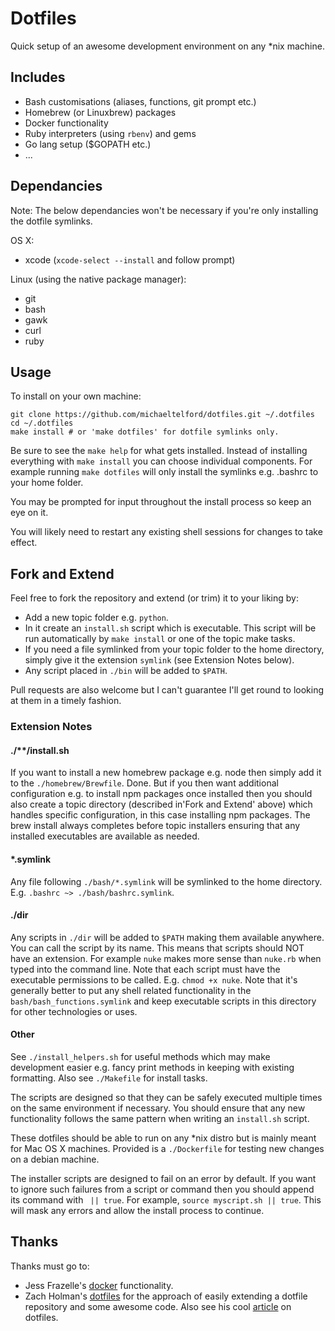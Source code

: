 # Dotfiles

Quick setup of an awesome development environment on any *nix machine.

## Includes

- Bash customisations (aliases, functions, git prompt etc.)
- Homebrew (or Linuxbrew) packages
- Docker functionality
- Ruby interpreters (using `rbenv`) and gems
- Go lang setup ($GOPATH etc.)
- ...

## Dependancies

Note: The below dependancies won't be necessary if you're only installing the
dotfile symlinks.

OS X:
- xcode (`xcode-select --install` and follow prompt)

Linux (using the native package manager):
- git
- bash
- gawk
- curl
- ruby

## Usage

To install on your own machine:

```shell
git clone https://github.com/michaeltelford/dotfiles.git ~/.dotfiles
cd ~/.dotfiles
make install # or 'make dotfiles' for dotfile symlinks only.
```

Be sure to see the `make help` for what gets installed. Instead of installing
everything with `make install` you can choose individual components. For
example running `make dotfiles` will only install the symlinks e.g. .bashrc to
your home folder.

You may be prompted for input throughout the install process so keep an eye on it.

You will likely need to restart any existing shell sessions for changes to
take effect.

## Fork and Extend

Feel free to fork the repository and extend (or trim) it to your liking by:

- Add a new topic folder e.g. `python`.
- In it create an `install.sh` script which is executable.  This script will
be run automatically by `make install` or one of the topic make tasks.
- If you need a file symlinked from your topic folder to the home directory,
simply give it the extension `symlink` (see Extension Notes below).
- Any script placed in `./bin` will be added to `$PATH`.

Pull requests are also welcome but I can't guarantee I'll get round to looking
at them in a timely fashion.

### Extension Notes

#### ./**/install.sh

If you want to install a new homebrew package e.g. node then simply add it to
the `./homebrew/Brewfile`. Done. But if you then want additional configuration
e.g. to install npm packages once installed then you should also create a
topic directory (described in'Fork and Extend' above) which handles specific
configuration, in this case installing npm packages. The brew install always
completes before topic installers ensuring that any installed executables are
available as needed.

#### *.symlink

Any file following `./bash/*.symlink` will be symlinked to the home directory.
E.g. `.bashrc ~> ./bash/bashrc.symlink`.

#### ./dir

Any scripts in `./dir` will be added to `$PATH` making them available anywhere.
You can call the script by its name. This means that scripts should NOT have an
extension. For example `nuke` makes more sense than `nuke.rb` when typed into
the command line. Note that each script must have the executable permissions to
be called. E.g. `chmod +x nuke`. Note that it's generally better to put any
shell related functionality in the `bash/bash_functions.symlink` and keep
executable scripts in this directory for other technologies or uses.

#### Other

See `./install_helpers.sh` for useful methods which may make development
easier e.g. fancy print methods in keeping with existing formatting. Also
see `./Makefile` for install tasks.

The scripts are designed so that they can be safely executed multiple times
on the same environment if necessary. You should ensure that any new
functionality follows the same pattern when writing an `install.sh` script.

These dotfiles should be able to run on any *nix distro but is mainly meant
for Mac OS X machines. Provided is a `./Dockerfile` for testing new changes
on a debian machine.

The installer scripts are designed to fail on an error by default. If you
want to ignore such failures from a script or command then you should append
its command with ` || true`. For example, `source myscript.sh || true`.
This will mask any errors and allow the install process to continue.

## Thanks

Thanks must go to:

- Jess Frazelle's [docker](https://github.com/jessfraz) functionality.
- Zach Holman's [dotfiles](https://github.com/holman/dotfiles) for the approach of easily extending a dotfile repository and some awesome code. Also see his cool [article](https://zachholman.com/2010/08/dotfiles-are-meant-to-be-forked/) on dotfiles.
